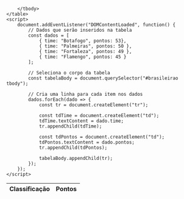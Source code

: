 
<body>
    <table id="brasileirao">
        <thead>
            <tr>
                <th>Classificação</th>
                <th>Pontos</th>
            </tr>
        </thead>
        <tbody>

        </tbody>
    </table>
    <script>
        document.addEventListener("DOMContentLoaded", function() {
            // Dados que serão inseridos na tabela
            const dados = [
                { time: "Botafogo", pontos: 53},
                { time: "Palmeiras", pontos: 50 },
                { time: "Fortaleza", pontos: 49 },
                { time: "Flamengo", pontos: 45 }
            ];

            // Seleciona o corpo da tabela
            const tabelaBody = document.querySelector("#brasileirao tbody");

            // Cria uma linha para cada item nos dados
            dados.forEach(dado => {
                const tr = document.createElement("tr");

                const tdTime = document.createElement("td");
                tdTime.textContent = dado.time;
                tr.appendChild(tdTime);

                const tdPontos = document.createElement("td");
                tdPontos.textContent = dado.pontos;
                tr.appendChild(tdPontos);

                tabelaBody.appendChild(tr);
            });
        });
    </script>
</body>

